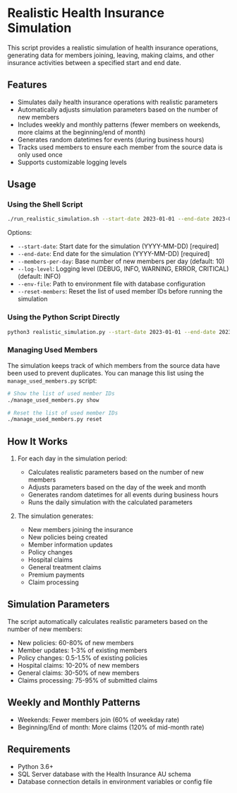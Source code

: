 # Realistic Health Insurance Simulation

This script provides a realistic simulation of health insurance operations, generating data for members joining, leaving, making claims, and other insurance activities between a specified start and end date.

## Features

- Simulates daily health insurance operations with realistic parameters
- Automatically adjusts simulation parameters based on the number of new members
- Includes weekly and monthly patterns (fewer members on weekends, more claims at the beginning/end of month)
- Generates random datetimes for events (during business hours)
- Tracks used members to ensure each member from the source data is only used once
- Supports customizable logging levels

## Usage

### Using the Shell Script

```bash
./run_realistic_simulation.sh --start-date 2023-01-01 --end-date 2023-01-31 --members-per-day 10
```

Options:
- `--start-date`: Start date for the simulation (YYYY-MM-DD) [required]
- `--end-date`: End date for the simulation (YYYY-MM-DD) [required]
- `--members-per-day`: Base number of new members per day (default: 10)
- `--log-level`: Logging level (DEBUG, INFO, WARNING, ERROR, CRITICAL) (default: INFO)
- `--env-file`: Path to environment file with database configuration
- `--reset-members`: Reset the list of used member IDs before running the simulation

### Using the Python Script Directly

```bash
python3 realistic_simulation.py --start-date 2023-01-01 --end-date 2023-01-31 --members-per-day 10
```

### Managing Used Members

The simulation keeps track of which members from the source data have been used to prevent duplicates. You can manage this list using the `manage_used_members.py` script:

```bash
# Show the list of used member IDs
./manage_used_members.py show

# Reset the list of used member IDs
./manage_used_members.py reset
```

## How It Works

1. For each day in the simulation period:
   - Calculates realistic parameters based on the number of new members
   - Adjusts parameters based on the day of the week and month
   - Generates random datetimes for all events during business hours
   - Runs the daily simulation with the calculated parameters

2. The simulation generates:
   - New members joining the insurance
   - New policies being created
   - Member information updates
   - Policy changes
   - Hospital claims
   - General treatment claims
   - Premium payments
   - Claim processing

## Simulation Parameters

The script automatically calculates realistic parameters based on the number of new members:

- New policies: 60-80% of new members
- Member updates: 1-3% of existing members
- Policy changes: 0.5-1.5% of existing policies
- Hospital claims: 10-20% of new members
- General claims: 30-50% of new members
- Claims processing: 75-95% of submitted claims

## Weekly and Monthly Patterns

- Weekends: Fewer members join (60% of weekday rate)
- Beginning/End of month: More claims (120% of mid-month rate)

## Requirements

- Python 3.6+
- SQL Server database with the Health Insurance AU schema
- Database connection details in environment variables or config file